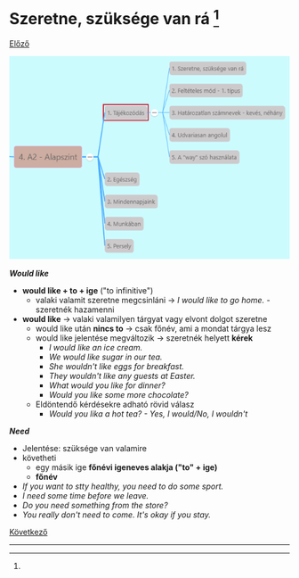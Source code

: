 # Szeretne, szüksége van rá [^1]

[Előző](../../3-Alapozo_A2/3.5-Időjárás/8.md)

![4.1](images/4.1.png)

***Would like***
* **would like + to + ige** ("to infinitive")
  * valaki valamit szeretne megcsinláni -> *I would like to go home.* - szeretnék hazamenni
* **would like** -> valaki valamilyen tárgyat vagy elvont dolgot szeretne
  * would like után **nincs to** -> csak főnév, ami a mondat tárgya lesz
  * would like jelentése megváltozik -> szeretnék helyett **kérek**
    * *I would like an ice cream.*
    * *We would like sugar in our tea.*
    * *She wouldn't like eggs for breakfast.*
    * *They wouldn't like any guests at Easter.*
    * *What would you like for dinner?*
    * *Would you like some more chocolate?*
  * Eldöntendő kérdésekre adható rövid válasz
    * *Would you lika a hot tea? - Yes, I would/No, I wouldn't*

***Need***
* Jelentése: szüksége van valamire
* követheti 
  * egy másik ige **főnévi igeneves alakja ("to" + ige)**
  * **főnév**
* *If you want to stty healthy, you need to do some sport.*
* *I need some time before we leave.*
* *Do you need something from the store?*
* *You really don't need to come. It's okay if you stay.*

[Következő](2.md)

---
[^1]: 